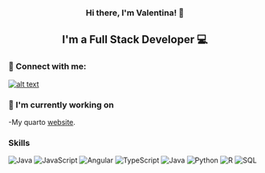 <h3 align="center">
Hi there, I'm Valentina! 👋
</h3>

<h2 align="center">
I'm a Full Stack Developer 💻
</h2> 

### 🤝 Connect with me:

<a href="https://www.linkedin.com/in/valentina-colorado/"> ![alt text](https://img.shields.io/badge/-LinkedIn-0e76a8?style=plastic&logo=linkedIn)</a> 




### 🔭 I'm currently working on
-My quarto [website](https://valcolorado.github.io/). 


### Skills 
![Java](https://img.shields.io/badge/Java-ED8B00?style=for-the-badge&logo=openjdk&logoColor=white)
![JavaScript](https://img.shields.io/badge/javascript-%23323330.svg?style=for-the-badge&logo=javascript&logoColor=%23F7DF1E)
![Angular](https://img.shields.io/badge/angular-%23DD0031.svg?style=for-the-badge&logo=angular&logoColor=white)
![TypeScript](https://img.shields.io/badge/typescript-%23007ACC.svg?style=for-the-badge&logo=typescript&logoColor=white)
![Java](https://img.shields.io/badge/Java-%E2%98%95%EF%B8%8F-lightgrey?style=for-the-badge&logo=Java)
![Python](https://img.shields.io/badge/Python-%F0%9F%90%8D-green?style=for-the-badge&logo=Python)
![R](https://img.shields.io/badge/R-%F0%9F%93%9A-blue?style=for-the-badge&logo=R)
![SQL](https://img.shields.io/badge/SQL-%F0%9F%92%BB-orange?style=for-the-badge&logo=SQL)
</br>
